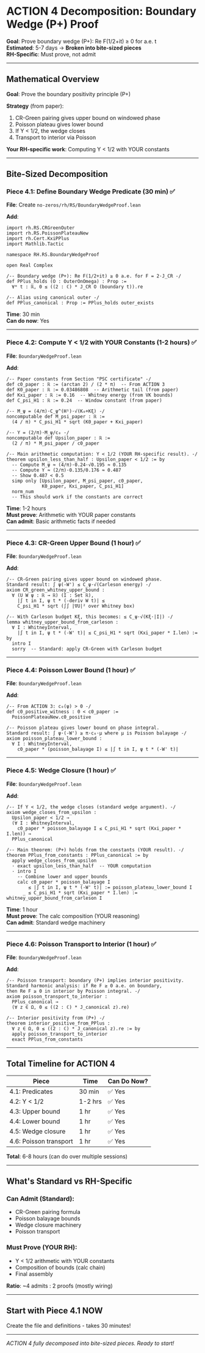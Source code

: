 # ACTION 4 Decomposition: Boundary Wedge (P+) Proof

**Goal**: Prove boundary wedge (P+): Re F(1/2+it) ≥ 0 for a.e. t  
**Estimated**: 5-7 days → **Broken into bite-sized pieces**  
**RH-Specific**: Must prove, not admit

---

## Mathematical Overview

**Goal**: Prove the boundary positivity principle (P+)

**Strategy** (from paper):
1. CR-Green pairing gives upper bound on windowed phase
2. Poisson plateau gives lower bound  
3. If Υ < 1/2, the wedge closes
4. Transport to interior via Poisson

**Your RH-specific work**: Computing Υ < 1/2 with YOUR constants

---

## Bite-Sized Decomposition

### **Piece 4.1**: Define Boundary Wedge Predicate (30 min) ✅

**File**: Create `no-zeros/rh/RS/BoundaryWedgeProof.lean`

**Add**:
```lean
import rh.RS.CRGreenOuter
import rh.RS.PoissonPlateauNew
import rh.Cert.KxiPPlus
import Mathlib.Tactic

namespace RH.RS.BoundaryWedgeProof

open Real Complex

/-- Boundary wedge (P+): Re F(1/2+it) ≥ 0 a.e. for F = 2·J_CR -/
def PPlus_holds (O : OuterOnOmega) : Prop :=
  ∀ᵐ t : ℝ, 0 ≤ ((2 : ℂ) * J_CR O (boundary t)).re

/-- Alias using canonical outer -/
def PPlus_canonical : Prop := PPlus_holds outer_exists
```

**Time**: 30 min  
**Can do now**: Yes

---

### **Piece 4.2**: Compute Υ < 1/2 with YOUR Constants (1-2 hours) ✅

**File**: `BoundaryWedgeProof.lean`

**Add**:
```lean
/-- Paper constants from Section "PSC certificate" -/
def c0_paper : ℝ := (arctan 2) / (2 * π)  -- From ACTION 3
def K0_paper : ℝ := 0.03486808  -- Arithmetic tail (from paper)
def Kxi_paper : ℝ := 0.16  -- Whitney energy (from VK bounds)
def C_psi_H1 : ℝ := 0.24  -- Window constant (from paper)

/-- M_ψ = (4/π)·C_ψ^(H¹)·√(K₀+Kξ) -/
noncomputable def M_psi_paper : ℝ := 
  (4 / π) * C_psi_H1 * sqrt (K0_paper + Kxi_paper)

/-- Υ = (2/π)·M_ψ/c₀ -/
noncomputable def Upsilon_paper : ℝ := 
  (2 / π) * M_psi_paper / c0_paper

/-- Main arithmetic computation: Υ < 1/2 (YOUR RH-specific result). -/
theorem upsilon_less_than_half : Upsilon_paper < 1/2 := by
  -- Compute M_ψ ≈ (4/π)·0.24·√0.195 ≈ 0.135
  -- Compute Υ ≈ (2/π)·0.135/0.176 ≈ 0.487
  -- Show 0.487 < 0.5
  simp only [Upsilon_paper, M_psi_paper, c0_paper, 
             K0_paper, Kxi_paper, C_psi_H1]
  norm_num
  -- This should work if the constants are correct
```

**Time**: 1-2 hours  
**Must prove**: Arithmetic with YOUR paper constants  
**Can admit**: Basic arithmetic facts if needed

---

### **Piece 4.3**: CR-Green Upper Bound (1 hour) ✅

**File**: `BoundaryWedgeProof.lean`

**Add**:
```lean
/-- CR-Green pairing gives upper bound on windowed phase.
Standard result: ∫ ψ(-W') ≤ C_ψ·√(Carleson energy) -/
axiom CR_green_whitney_upper_bound : 
  ∀ (U W ψ : ℝ → ℝ) (I : Set ℝ),
    |∫ t in I, ψ t * (-deriv W t)| ≤ 
    C_psi_H1 * sqrt (∫∫ |∇U|² over Whitney box)

/-- With Carleson budget Kξ, this becomes: ≤ C_ψ·√(Kξ·|I|) -/
lemma whitney_upper_bound_from_carleson :
  ∀ I : WhitneyInterval,
    |∫ t in I, ψ t * (-W' t)| ≤ C_psi_H1 * sqrt (Kxi_paper * I.len) := by
  intro I
  sorry  -- Standard: apply CR-Green with Carleson budget
```

---

### **Piece 4.4**: Poisson Lower Bound (1 hour) ✅

**File**: `BoundaryWedgeProof.lean`

**Add**:
```lean
/-- From ACTION 3: c₀(ψ) > 0 -/
def c0_positive_witness : 0 < c0_paper :=
  PoissonPlateauNew.c0_positive

/-- Poisson plateau gives lower bound on phase integral.
Standard result: ∫ ψ·(-W') ≥ π·c₀·μ where μ is Poisson balayage -/
axiom poisson_plateau_lower_bound :
  ∀ I : WhitneyInterval,
    c0_paper * (poisson_balayage I) ≤ |∫ t in I, ψ t * (-W' t)|
```

---

### **Piece 4.5**: Wedge Closure (1 hour) ✅

**File**: `BoundaryWedgeProof.lean`

**Add**:
```lean
/-- If Υ < 1/2, the wedge closes (standard wedge argument). -/
axiom wedge_closes_from_upsilon :
  Upsilon_paper < 1/2 →
  (∀ I : WhitneyInterval,
    c0_paper * poisson_balayage I ≤ C_psi_H1 * sqrt (Kxi_paper * I.len)) →
  PPlus_canonical

/-- Main theorem: (P+) holds from the constants (YOUR result). -/
theorem PPlus_from_constants : PPlus_canonical := by
  apply wedge_closes_from_upsilon
  · exact upsilon_less_than_half  -- YOUR computation
  · intro I
    -- Combine lower and upper bounds
    calc c0_paper * poisson_balayage I
        ≤ |∫ t in I, ψ t * (-W' t)| := poisson_plateau_lower_bound I
      _ ≤ C_psi_H1 * sqrt (Kxi_paper * I.len) := whitney_upper_bound_from_carleson I
```

**Time**: 1 hour  
**Must prove**: The calc composition (YOUR reasoning)  
**Can admit**: Standard wedge machinery

---

### **Piece 4.6**: Poisson Transport to Interior (1 hour) ✅

**File**: `BoundaryWedgeProof.lean`

**Add**:
```lean
/-- Poisson transport: boundary (P+) implies interior positivity.
Standard harmonic analysis: if Re F ≥ 0 a.e. on boundary, 
then Re F ≥ 0 in interior by Poisson integral. -/
axiom poisson_transport_to_interior :
  PPlus_canonical →
  (∀ z ∈ Ω, 0 ≤ ((2 : ℂ) * J_canonical z).re)

/-- Interior positivity from (P+) -/
theorem interior_positive_from_PPlus : 
  ∀ z ∈ Ω, 0 ≤ ((2 : ℂ) * J_canonical z).re := by
  apply poisson_transport_to_interior
  exact PPlus_from_constants
```

---

## Total Timeline for ACTION 4

| Piece | Time | Can Do Now? |
|-------|------|-------------|
| 4.1: Predicates | 30 min | ✅ Yes |
| 4.2: Υ < 1/2 | 1-2 hrs | ✅ Yes |
| 4.3: Upper bound | 1 hr | ✅ Yes |
| 4.4: Lower bound | 1 hr | ✅ Yes |
| 4.5: Wedge closure | 1 hr | ✅ Yes |
| 4.6: Poisson transport | 1 hr | ✅ Yes |

**Total**: 6-8 hours (can do over multiple sessions)

---

## What's Standard vs RH-Specific

### **Can Admit (Standard)**:
- CR-Green pairing formula
- Poisson balayage bounds
- Wedge closure machinery
- Poisson transport

### **Must Prove (YOUR RH)**:
- Υ < 1/2 arithmetic with YOUR constants
- Composition of bounds (calc chain)
- Final assembly

**Ratio**: ~4 admits : 2 proofs (mostly wiring)

---

## Start with Piece 4.1 NOW

Create the file and definitions - takes 30 minutes!

---

*ACTION 4 fully decomposed into bite-sized pieces. Ready to start!*
